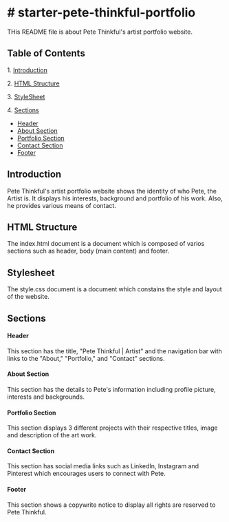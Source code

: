 <h1># starter-pete-thinkful-portfolio</h1>
<p>THis README file is about Pete Thinkful's artist portfolio website.</p>

<h2>Table of Contents</h2>

<p>1. <a href="#introduction">Introduction</a></p>
<p>2. <a href="#html-structure">HTML Structure</a></p>
<p>3. <a href="#stylesheet">StyleSheet</a></p>
<p>4. <a href="#sections">Sections</a></p>
    <ul>
        <li><a href="#header">Header</a></li>
        <li><a href="#about-section">About Section</a></li>
        <li><a href="#portfolio-section">Portfolio Section</a></li>
        <li><a href="#contact section">Contact Section</a></li>
        <li><a href="#footer">Footer</a></li>
    </ul>

<h2>Introduction</h2>

 <p>Pete Thinkful's artist portfolio website shows the identity of who Pete, the Artist is. It displays his interests, background and portfolio of his work. Also, he provides various means of contact.</p>

 <h2>HTML Structure</h2>

 <p>The index.html document is a document which is composed of varios sections such as header, body (main content) and footer. </p>

 <h2>Stylesheet</h2>

 <p>The style.css document is a document which constains the style and layout of the website.</p>

 <h2>Sections</h2>
 <h4>Header</h4>

 <p>This section has the title, "Pete Thinkful | Artist" and the navigation bar with links to the "About," "Portfolio," and "Contact" sections.</p>

 <h4>About Section</h4>

 <p>This section has the details to Pete's information including profile picture, interests and backgrounds.</p>

 <h4>Portfolio Section</h4>

 <p>This section displays 3 different projects with their respective titles, image and description of the art work.</p>

 <h4>Contact Section</h4>

 <p>This section has social media links such as LinkedIn, Instagram and Pinterest which encourages users to connect with Pete.</p>

 <h4>Footer</h4>

 <p>This section shows a copywrite notice to display all rights are reserved to Pete Thinkful.</p>
